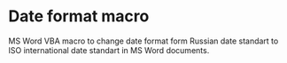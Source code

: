 # Date format macro
MS Word VBA macro to change date format form Russian date standart to ISO international date standart in MS Word documents.
